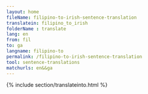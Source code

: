 ```yaml
---
layout: home
fileName: filipino-to-irish-sentence-translation
translatein: filipino_to_irish
folderName : translate
lang: en
from: fil
to: ga
langname: filipino-to
permalink: /filipino-to-irish-sentence-translation
tool: sentence-translations
matchurls: en&&ga
---
```

{% include section/translateinto.html %}
